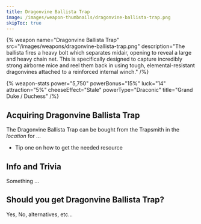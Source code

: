 ```yaml
---
title: Dragonvine Ballista Trap
image: /images/weapon-thumbnails/dragonvine-ballista-trap.png
skipToc: true
---
```


{% weapon
 name="Dragonvine Ballista Trap"
 src="/images/weapons/dragonvine-ballista-trap.png"
 description="The ballista fires a heavy bolt which separates midair, opening to reveal a large and heavy chain net. This is specifically designed to capture incredibly strong airborne mice and reel them back in using tough, elemental-resistant dragonvines attached to a reinforced internal winch."
/%}

{% weapon-stats
 power="5,750"
 powerBonus="15%"
 luck="14"
 attraction="5%"
 cheeseEffect="Stale"
 powerType="Draconic"
 title="Grand Duke / Duchess"
/%}

## Acquiring Dragonvine Ballista Trap

The Dragonvine Ballista Trap can be bought from the Trapsmith in the *location* for ...

- Tip one on how to get the needed resource

## Info and Trivia

Something ...

## Should you get Dragonvine Ballista Trap?

Yes, No, alternatives, etc...
